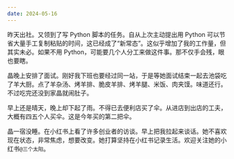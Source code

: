 ```yaml
---
date: 2024-05-16
---
```

昨天出社。又领到了写 Python 脚本的任务。自从上次主动提出用 Python 可以节省大量手工复制粘贴的时间，这已经成了“新常态”。这似乎增加了我的工作量，但其实未必。如果不用 Python，可能要几个人分工来做这件事。那不仅手会残，眼也要瞎。

晶晚上安排了面试。刚好我下班也要经过同一站，于是等她面试结束一起去池袋吃了羊大厨。点了羊杂汤、烤羊排、脆皮羊排、烤羊腿、米饭、肉夹馍。味道还行。不过吃完还没到家晶就闹肚子。

早上还是晴天，晚上却下起了雨。不得已去便利店买了伞。从进店到出店的工夫，大概有四五个人买伞。这是今年买的第二把伞。

晶一宿没睡。在小红书上看了许多创业者的访谈。早上把我拉起来谈话。她不喜欢现在状态，非常焦虑，想要改变。她打算坚持在小红书记录生活。欢迎关注她的小红书`@三个太阳`。